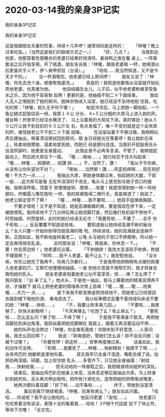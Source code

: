 # 2020-03-14我的亲身3P记实



我的亲身3P记实



我的亲身3P记实


这是我跟朋友夫妻的性事，持续十几年啰！通常戏码是这样的： 　　「林喔？晚上过来吃饭。」（当然这是我们的联络方式之一。）  　　「好。几点？」  　　当我到达他家，他那穿着性感睡衣的老婆已经煮好烧酒鸡、姜母鸭之类在餐 桌上，一阵客套话之后开始享用。开了瓶酒，朋友告诉我：「林喔，跟我老婆喝 一杯，她喝酒以后更喜欢乎人干，伊ㄟ爽甲抓狂（台语）。」  　　「哈哈……我当然知道，又不是今天才干的。」  　　当一杯酒喝完，他老婆已经上房间啰！  　　朋友又说了：「林喔，你先去洗个澡，顺便帮我婆洗。」  　　真是的！我知道他要我从浴室就开始玩弄他老婆，也真难为他。  　　他自结婚生女儿、儿子后，似乎他老婆粉难享受鱼水之乐，因为他不容易勃 起啊！更甚的是，他抽插不到二十下就结束。  　　我如入无人之境般到了她的房间，脱掉衣物进入浴室，她已经迫不及待地抱 住我，吃吃的笑：「林喔，祝久无乎你干喔！」  　　匆促沖凉后，马上把她一脚抬起，一个鱼比鳞式屁股往前一倾，我那１４公 分长、４•５公分粗的大屌马上进入她的屄。骚女啊！屄里早已经淫水横流了， 马上沿着我的大屌往下淌，真的够劲！她从５０公斤让我干到目前的６５公斤左 右，有点发福了，唯一不变的就是这个会夹屌的屄，难怪她老公干不到二十下就 投降。  　　在浴室站着干不够过瘾，我稍稍玩弄后便抽出，稍事清洁擦拭回到房间，朋 友已经脱光在等着啰！我让她趴在床上，轻柔地按摩她、温柔地爱抚她，而她已 经是颤抖连连。当我扒开屁股用舌头往湿屄舔时，她更是全身震动。  　　此情此景不必再多言语，不管了，我稍翘屁股向上，然后把大屌往下一插， 「喔……唉呦……」她已经忍不住大叫起来：「喔……林喔……祝硬欸……祝讚 欸……」干，当然了，讚！  　　「我从干乎你爽，从没有让你失望对不对？」  　　「唉呦……当然嘛！讚……鸡歪祝痒啊……现在祝好喔！干大力一点……」  　　我抽出大屌，把她身体翻过来，抬起她的大腿，下部一挺……这次屌可是毫 无在外深深的干进去，龟头马上感觉到与她子宫口的接触。我稍深呼吸，顶着子 宫慢慢旋转、摩擦……哇塞！我感觉得到她一阵一阵地颤抖，屄像婴儿嘴在吸吮 一样，我的屌被吸得二佛升天，真是爽透了！刚说了，她老公铁定受不了啊！  　　「喔……林喔……我不要啦……」她双手猛捶我胸部。  　　不要才怪呢！又不是不知道，她是高潮极緻的爽，要是我现在停下来，一定 被她恨死。我持续地干了几分钟后再让她双脚打直，然后像打桩机般不停地干， 时而抽插、时而旋转，此时的她已经语无伦次：「我要死啦……不要了……会乎 你干死啦……」反反覆覆不知道说些啥。  　　要知道我让她持续高潮不断的秘诀幺？女人只要一开始你耐得住她高潮的吸 吮，持续进攻，她的高潮就会连绵不断。正因如此，我不断地旋转着老二，让龟 头与她的子宫口不停摩擦，所以她一定会爽得胡言乱语。  　　此时朋友说：「林喔，换我来，你休息一下。」  　　「不要！你去旁边啦！」他老婆抗议着。  　　「干妳娘欸！我找大支滥较乎妳爽，妳就不理我啊？」  　　「呵呵……我干人老婆，能不让幺？」我安慰他说。  　　「没关係，你先让她完了我再干，你爽几次都行。」  　　于是我帮他把稍稍有点硬的屌塞入他老婆的穴，又帮忙他慢慢地抽插，一直 到他示意我不用帮忙时，我才转身去吸吮她的乳头。  　　朋友老婆紧抱着她老公似乎蛮享受，但……咦？怎幺停了？我问朋友：「出 来了幺？」他点头，于是他一抽出，我马上藉着他的精液润滑再干进，才操数下 就马上把他老婆的情绪再次带上高峰：「喔……喔……喔……祝爽喔……大力一 点……」  　　接下来我不断变换姿势持续地干，而她老公已经穿回衣服到楼下喝他的酒、 看电视去了。  　　我以标準模式反覆干着持续叫床说不要的她：「林喔……快啦……」  　　「不，我要让妳多爽几回。」  　　「不要啦……我爽够了，你快点射精吧！」  　　「今天爽够幺？吃饱了幺？有止痒幺？」  　　「要死啦……怎幺这幺问？够了啦……不痒了啊！」  　　于是我不管满身汗直流，再把她双脚拉到床边角落，我斜站着把她双脚搁在 我肩上，跟着又再活塞运动不停……  　　她的叫声也没停过：「林喔，你会害死我啦！邻居听到不好意思……人家问 我，我怎幺回应啊？」  　　我说：「妳爽就好，管她们怎幺说！妳不会反问她：没被干过喔？」  　　「你要死啰！讲这样……」双拳再度捶过来。  　　话虽如此，我的动作可没停。  　　「死啊……我要死了……林喔……快射精啦！我撑不了啊……」会夹鸡巴的 她歇斯底里地叫着。  　　其实我早已全身汗湿透、嘴乾舌燥了说。加把劲再深插、研磨，加上咬住她 乳头……多管齐下，只见她全身抽搐：「射给我……快射给我……」  　　惊天动地的一阵昏眩之后，我把精液喷向她屄的深处。  　　结束后，我抽出鸡巴趴在她身上休息，当休息足够后我抽出大屌，马上转身 趴到她屄处，舌头再次伸出吸吮，把所有汁液吃光，连带把她的阴蒂吸进嘴里。  　　她再次颤抖着双脚：「好了啦……动不条啦……」  　　终于，带她到浴室清洁。  　　事后到客厅继续喝酒，「林喔，阮某有爽幺？」朋友如此问着。  　　「哈哈……你说呢？我不会让她哈的。」  　　他反问老婆：「安枕……」  　　他老婆只吃吃笑着没有说话，表情十足的看着我……哈哈！３P相干代誌就 划下了休止符，等待下次噜！ 「全文完」
            

